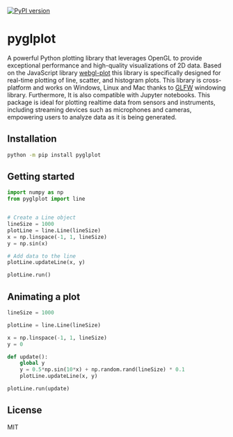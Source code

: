 [![PyPI version](https://badge.fury.io/py/pyglplot.svg)](https://badge.fury.io/py/pyglplot)

# pyglplot
 
A powerful Python plotting library that leverages OpenGL to provide exceptional performance and high-quality visualizations of 2D data. Based on the JavaScript library [webgl-plot](https://github.com/danchitnis/webgl-plot) this library is specifically designed for real-time plotting of line, scatter, and histogram plots. This library is cross-platform and works on Windows, Linux and Mac thanks to [GLFW](https://www.glfw.org/) windowing library. Furthermore, It is also compatible with Jupyter notebooks. This package is ideal for plotting realtime data from sensors and instruments, including streaming devices such as microphones and cameras, empowering users to analyze data as it is being generated.

## Installation

```bash
python -m pip install pyglplot
```

## Getting started

```python
import numpy as np
from pyglplot import line


# Create a Line object
lineSize = 1000
plotLine = line.Line(lineSize)
x = np.linspace(-1, 1, lineSize)
y = np.sin(x)

# Add data to the line
plotLine.updateLine(x, y)

plotLine.run()
```

## Animating a plot

```python
lineSize = 1000

plotLine = line.Line(lineSize)

x = np.linspace(-1, 1, lineSize)
y = 0

def update():
    global y
    y = 0.5*np.sin(10*x) + np.random.rand(lineSize) * 0.1
    plotLine.updateLine(x, y)

plotLine.run(update)
```

## License

MIT
